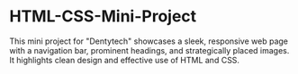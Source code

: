 # HTML-CSS-Mini-Project
This mini project for "Dentytech" showcases a sleek, responsive web page with a navigation bar, prominent headings, and strategically placed images. It highlights clean design and effective use of HTML and CSS.
